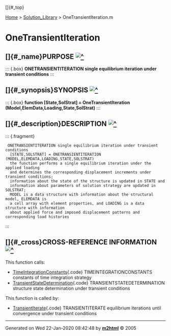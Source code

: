 []{#_top}

<div>

[Home](../FEDEASLab.html) \> [Solution_Library](FEDEASLab.html) \>
OneTransientIteration.m

</div>

# OneTransientIteration

## []{#_name}PURPOSE [![\^](../up.png)](#_top)

::: {.box}
**ONETRANSIENTITERATION single equilibrium iteration under transient
conditions**
:::

## []{#_synopsis}SYNOPSIS [![\^](../up.png)](#_top)

::: {.box}
**function \[State,SolStrat\] = OneTransientIteration
(Model,ElemData,Loading,State,SolStrat)**
:::

## []{#_description}DESCRIPTION [![\^](../up.png)](#_top)

::: {.fragment}
``` {.comment}
 ONETRANSIENTITERATION single equilibrium iteration under transient conditions
  [STATE,SOLSTRAT] = ONETRANSIENTITERATION (MODEL,ELEMDATA,LOADING,STATE,SOLSTRAT)
  the function performs a single equilibrium iteration under the applied loading
  and determines the corresponding displacement increments under transient conditions;
  information about the state of the structure is updated in STATE and
  information about parameters of solution strategy are updated in SOLSTRAT;
  MODEL is a data structure with information about the structural model, ELEMDATA is
  a cell array with element properties, and LOADING is a data structure with information
  about applied force and imposed displacement patterns and corresponding load histories
```
:::

## []{#_cross}CROSS-REFERENCE INFORMATION [![\^](../up.png)](#_top)

This function calls:

-   [TimeIntegrationConstants](TimeIntegrationConstants.html "function Int_Constants = TimeIntegrationConstants (TimeStrat,option)"){.code}
    TIMEINTEGRATIONCONSTANTS constants of time integration strategy
-   [TransientStateDetermination](TransientStateDetermination.html "function State = TransientStateDetermination (StifUpdt,Model,ElemData,State,Int_Constants)"){.code}
    TRANSIENTSTATEDETERMINATION structure state determination under
    transient conditions

This function is called by:

-   [TransientIterate](TransientIterate.html "function [State,SolStrat] = TransientIterate (Model,ElemData,Loading,State,SolStrat)"){.code}
    TRANSIENTITERATE equilibrium iterations until convergence under
    transient conditions

------------------------------------------------------------------------

Generated on Wed 22-Jan-2020 08:42:48 by
**[m2html](http://www.artefact.tk/software/matlab/m2html/ "Matlab Documentation in HTML")**
© 2005
